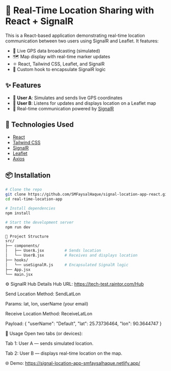 # 📍 Real-Time Location Sharing with React + SignalR

This is a React-based application demonstrating real-time location communication between two users using SignalR and Leaflet. It features:

- 📡 Live GPS data broadcasting (simulated)
- 🗺️ Map display with real-time marker updates
- ⚛️ React, Tailwind CSS, Leaflet, and SignalR
- 🧩 Custom hook to encapsulate SignalR logic

## ✨ Features

- 👤 **User A**: Simulates and sends live GPS coordinates
- 👥 **User B**: Listens for updates and displays location on a Leaflet map
- 🔄 Real-time communication powered by [SignalR](https://learn.microsoft.com/en-us/aspnet/core/signalr/introduction)

## 🚀 Technologies Used

- [React](https://react.dev/)
- [Tailwind CSS](https://tailwindcss.com/)
- [SignalR](https://learn.microsoft.com/en-us/aspnet/core/signalr/)
- [Leaflet](https://leafletjs.com/)
- [Axios](https://axios-http.com/)

## 📦 Installation

```bash
# Clone the repo
git clone https://github.com/SMFaysalHaque/signal-location-app-react.git
cd real-time-location-app

# Install dependencies
npm install

# Start the development server
npm run dev

🧠 Project Structure
src/
├── components/
│   ├── UserA.jsx         # Sends location
│   └── UserB.jsx         # Receives and displays location
├── hooks/
│   └── useSignalR.js     # Encapsulated SignalR logic
├── App.jsx
└── main.jsx
```

⚙️ SignalR Hub Details
Hub URL: https://tech-test.raintor.com/Hub

Send Location
Method: SendLatLon

Params: lat, lon, userName (your email)

Receive Location
Method: ReceiveLatLon

Payload: {
  "userName": "Default",
  "lat": 25.73736464,
  "lon": 90.3644747
}

🧪 Usage
Open two tabs (or devices):

Tab 1: User A — sends simulated location.

Tab 2: User B — displays real-time location on the map.

🌐 Demo: https://signal-location-app-smfaysalhaque.netlify.app/


